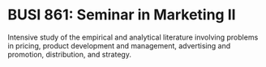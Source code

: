# BUSI 861: Seminar in Marketing II

Intensive study of the empirical and analytical literature involving problems in pricing, product development and management, advertising and promotion, distribution, and strategy.
